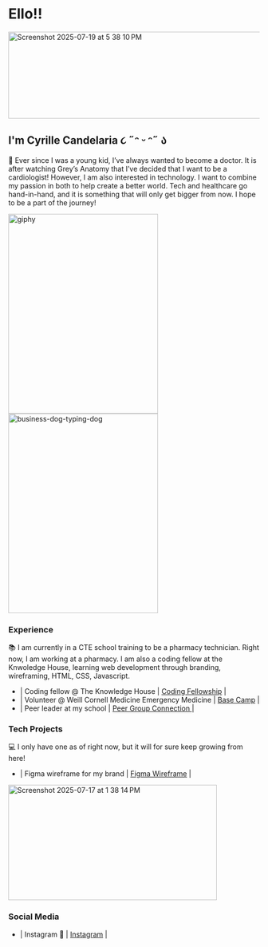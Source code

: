 # Ello!! 

<img width="920" height="174" alt="Screenshot 2025-07-19 at 5 38 10 PM" src="https://github.com/user-attachments/assets/4cf2dfa0-052c-4014-8c49-f75b346ec67d" />

## I'm Cyrille Candelaria      ૮ ˶ᵔ ᵕ ᵔ˶ ა

🔭 Ever since I was a young kid, I’ve always wanted to become a doctor. It is after watching Grey’s Anatomy that I’ve decided that I want to be a cardiologist! However, I am also interested in technology. I want to combine my passion in both to help create a better world. Tech and healthcare go hand-in-hand, and it is something that will only get bigger from now. I hope to be a part of the journey!

<img src="https://github.com/user-attachments/assets/7eeea6ee-bdec-447c-9a00-7541bb22a080" width="300" height="400" alt="giphy" /> <img src="https://github.com/user-attachments/assets/9d6c35fb-b7e5-457f-884a-7b62adf87602" width="300" height="400" alt="business-dog-typing-dog" /> 

### Experience

📚 I am currently in a CTE school training to be a pharmacy technician. Right now, I am working at a pharmacy. I am also a coding fellow at the Knwoledge House, learning web development through branding, wireframing, HTML, CSS, Javascript. 

- | Coding fellow @ The Knowledge House | <a href="https://www.theknowledgehouse.org/karim_kharbouch_coding_fellowship/">Coding Fellowship</a> |
- | Volunteer @ Weill Cornell Medicine Emergency Medicine | <a href="https://emed.weill.cornell.edu/education/continuing-medical-education/base-camp">Base Camp</a> |
- | Peer leader at my school | <a href="https://https://www.supportiveschools.org/peer-group-connection-high-school" >Peer Group Connection </a> |

### Tech Projects

💻 I only have one as of right now, but it will for sure keep growing from here!

- | Figma wireframe for my brand |  <a href="https://www.figma.com/design/lkMQaVdBLsQEk7Pl7HCQxr/Wire-framing?node-id=0-1&t=Hzk2cyjUAquRA5og-1" download>Figma Wireframe</a> | 
<img width="418" height="231" alt="Screenshot 2025-07-17 at 1 38 14 PM" src="https://github.com/user-attachments/assets/f982202b-83ce-4fe5-8943-45b9701c268c" />

### Social Media 
- | Instagram 📸 | <a href="https://www.instagram.com/kyrilllee_/ " download>Instagram</a> |

